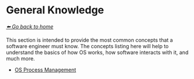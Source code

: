 # General Knowledge

*[:arrow_left: Go back to home](../README.md)*

This section is intended to provide the most common concepts that a software engineer must know. The concepts listing here will help to understand the basics of how OS works, how software interacts with it, and much more.


- [OS Process Management](./OS/PROCESS_MANAGMENT.md)